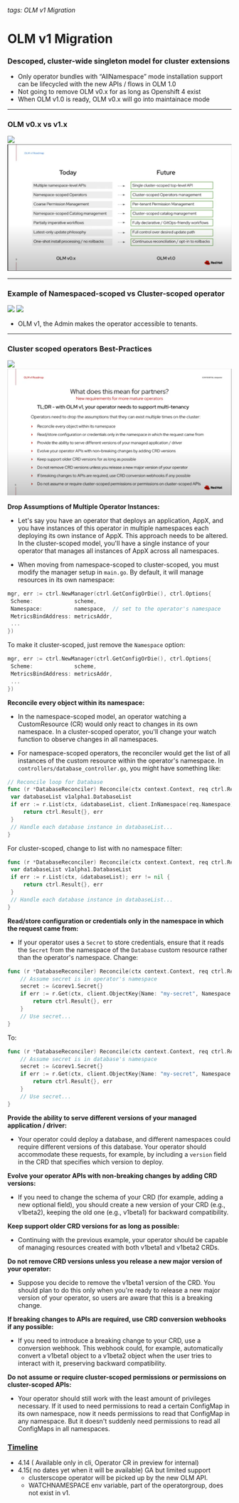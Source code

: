 
###### tags: OLM v1 Migration

# OLM v1 Migration
### Descoped, cluster-wide singleton model for cluster extensions
- Only operator bundles with “AllNamespace” mode installation support can be lifecycled with the new APIs / flows in OLM 1.0
- Not going to remove OLM v0.x for as long as Openshift 4 exist
- When OLM v1.0 is ready, OLM v0.x will go into maintainace mode


--------

### OLM v0.x vs v1.x

![](https://hackmd.io/_uploads/SJArQ7_i3.png)
![](images/olmv0-v1.png)



----
### Example of Namespaced-scoped vs Cluster-scoped operator

![](https://hackmd.io/_uploads/HJk2rX_oh.png)
![](images/namespaces-cluster.png)

- OLM v1, the Admin makes the operator accessible to tenants.

----

### Cluster scoped operators Best-Practices

![](https://hackmd.io/_uploads/SJ-yvQdsn.png)
![](images/bestpractice.png)


**Drop Assumptions of Multiple Operator Instances:**
    
   - Let's say you have an operator that deploys an application, AppX, and you have instances of this operator in multiple namespaces each deploying its own instance of AppX. This approach needs to be altered. In the cluster-scoped model, you'll have a single instance of your operator that manages all instances of AppX across all namespaces.

   - When moving from namespace-scoped to cluster-scoped, you must modify the manager setup in `main.go`. By default, it will manage resources in its own namespace:

   ```go
mgr, err := ctrl.NewManager(ctrl.GetConfigOrDie(), ctrl.Options{
    Scheme:             scheme,
    Namespace:          namespace,  // set to the operator's namespace
    MetricsBindAddress: metricsAddr,
    ...
})
   ```

   To make it cluster-scoped, just remove the `Namespace` option:

   ```go
mgr, err := ctrl.NewManager(ctrl.GetConfigOrDie(), ctrl.Options{
    Scheme:             scheme,
    MetricsBindAddress: metricsAddr,
    ...
})
   ```

**Reconcile every object within its namespace:**
   - In the namespace-scoped model, an operator watching a CustomResource (CR) would only react to changes in its own namespace. In a cluster-scoped operator, you'll change your watch function to observe changes in all namespaces.

   - For namespace-scoped operators, the reconciler would get the list of all instances of the custom resource within the operator's namespace. In `controllers/database_controller.go`, you might have something like:

   ```go
// Reconcile loop for Database
func (r *DatabaseReconciler) Reconcile(ctx context.Context, req ctrl.Request) (ctrl.Result, error) {
    var databaseList v1alpha1.DatabaseList
    if err := r.List(ctx, &databaseList, client.InNamespace(req.Namespace)); err != nil {
        return ctrl.Result{}, err
    }
    // Handle each database instance in databaseList...
}
   ```
   
   For cluster-scoped, change to list with no namespace filter:

   ```go
func (r *DatabaseReconciler) Reconcile(ctx context.Context, req ctrl.Request) (ctrl.Result, error) {
    var databaseList v1alpha1.DatabaseList
    if err := r.List(ctx, &databaseList); err != nil {
        return ctrl.Result{}, err
    }
    // Handle each database instance in databaseList...
}
   ```


**Read/store configuration or credentials only in the namespace in which the request came from:**
   - If your operator uses a `Secret` to store credentials, ensure that it reads the `Secret` from the namespace of the `Database` custom resource rather than the operator's namespace. Change:

```go
func (r *DatabaseReconciler) Reconcile(ctx context.Context, req ctrl.Request) (ctrl.Result, error) {
    // Assume secret is in operator's namespace
    secret := &corev1.Secret{}
    if err := r.Get(ctx, client.ObjectKey{Name: "my-secret", Namespace: r.operatorNamespace}, secret); err != nil {
        return ctrl.Result{}, err
    }
    // Use secret...
}
```

To:

```go
func (r *DatabaseReconciler) Reconcile(ctx context.Context, req ctrl.Request) (ctrl.Result, error) {
    // Assume secret is in database's namespace
    secret := &corev1.Secret{}
    if err := r.Get(ctx, client.ObjectKey{Name: "my-secret", Namespace: req.Namespace}, secret); err != nil {
        return ctrl.Result{}, err
    }
    // Use secret...
}
```

**Provide the ability to serve different versions of your managed application / driver:**
   - Your operator could deploy a database, and different namespaces could require different versions of this database. Your operator should accommodate these requests, for example, by including a `version` field in the CRD that specifies which version to deploy.

**Evolve your operator APIs with non-breaking changes by adding CRD versions:**
   - If you need to change the schema of your CRD (for example, adding a new optional field), you should create a new version of your CRD (e.g., v1beta2), keeping the old one (e.g., v1beta1) for backward compatibility.

**Keep support older CRD versions for as long as possible:**
   - Continuing with the previous example, your operator should be capable of managing resources created with both v1beta1 and v1beta2 CRDs.

**Do not remove CRD versions unless you release a new major version of your operator:**
   - Suppose you decide to remove the v1beta1 version of the CRD. You should plan to do this only when you're ready to release a new major version of your operator, so users are aware that this is a breaking change.

**If breaking changes to APIs are required, use CRD conversion webhooks if any possible:**
   - If you need to introduce a breaking change to your CRD, use a conversion webhook. This webhook could, for example, automatically convert a v1beta1 object to a v1beta2 object when the user tries to interact with it, preserving backward compatibility.

**Do not assume or require cluster-scoped permissions or permissions on cluster-scoped APIs:**
   - Your operator should still work with the least amount of privileges necessary. If it used to need permissions to read a certain ConfigMap in its own namespace, now it needs permissions to read that ConfigMap in any namespace. But it doesn't suddenly need permissions to read all ConfigMaps in all namespaces.








### [Timeline](https://openshift-release.apps.ci.l2s4.p1.openshiftapps.com/)
- 4.14 ( Available only in cli, Operator CR in preview for internal)
- 4.15( no dates yet when it will be available) GA but limited support
   - clusterscope operator will be picked up by the new OLM API.
   - WATCHNAMESPACE env variable, part of the operatorgroup, does not exist in v1.


